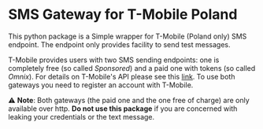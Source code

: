 # SMS Gateway for T-Mobile Poland

This python package is a Simple wrapper for T-Mobile (Poland only) SMS endpoint. The endpoint only provides facility to send test messages.

T-Mobile provides users with two SMS sending endpoints: one is completely free (so called *Sponsored*) and a paid one with tokens (so called *Omnix*). For details on T-Mobile's API please see this [link](http://www.t-mobile.pl/pl/muzyka-i-rozrywka/ucz-sie-i-poznawaj/komunikacja/dostep-skryptowy).
To use both gateways you need to register an account with T-Mobile.

:warning: __Note__: Both gateways (the paid one and the one free of charge) are only available over http.
__Do not use this package__ if you are concerned with leaking your credentials or the text message.

```python

```
